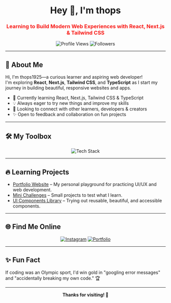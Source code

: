 <!-- Profile Header -->
<h1 align="center">Hey 👋, I'm thops</h1>
<h3 align="center" style="color:#F81C18;">Learning to Build Modern Web Experiences with React, Next.js & Tailwind CSS</h3>

<!-- Profile Badges -->
<p align="center">
  <img src="https://komarev.com/ghpvc/?username=thops1925&label=Profile%20views&color=F81C18&style=flat" alt="Profile Views" />
  <img src="https://img.shields.io/github/followers/thops1925?label=Followers&color=F81C18&style=social" alt="Followers" />
</p>

---

## 🚀 About Me

Hi, I'm thops1925—a curious learner and aspiring web developer!  
I'm exploring **React**, **Next.js**, **Tailwind CSS**, and **TypeScript** as I start my journey in building beautiful, responsive websites and apps.

- 🌱 Currently learning React, Next.js, Tailwind CSS & TypeScript  
- 💡 Always eager to try new things and improve my skills  
- 🤝 Looking to connect with other learners, developers & creators  
- ✨ Open to feedback and collaboration on fun projects  

---

## 🛠️ My Toolbox

<p align="center">
  <img src="https://skillicons.dev/icons?i=react,nextjs,tailwind,js,ts,html,css,git,github,vscode&theme=dark" alt="Tech Stack" />
</p>

---

## 🔥 Learning Projects

- [Portfolio Website](https://christopherlumenportfolio.vercel.app/#work/) – My personal playground for practicing UI/UX and web development.
- [Mini Challenges](#) – Small projects to test what I learn.
- [UI Components Library](#) – Trying out reusable, beautiful, and accessible components.

---

## 🌐 Find Me Online

<p align="center">
  <a href="https://instagram.com/" target="_blank"><img src="https://img.shields.io/badge/Instagram-E4405F?style=for-the-badge&logo=instagram&logoColor=white" alt="Instagram" /></a>
  <a href="https://christopherlumenportfolio.vercel.app/#work/" target="_blank"><img src="https://img.shields.io/badge/Portfolio-black?style=for-the-badge&logo=web" alt="Portfolio" /></a>
</p>

---

## ✨ Fun Fact

If coding was an Olympic sport, I'd win gold in "googling error messages" and "accidentally breaking my own code." 🏆

---

<p align="center"><b>Thanks for visiting! 🚀</b></p>
